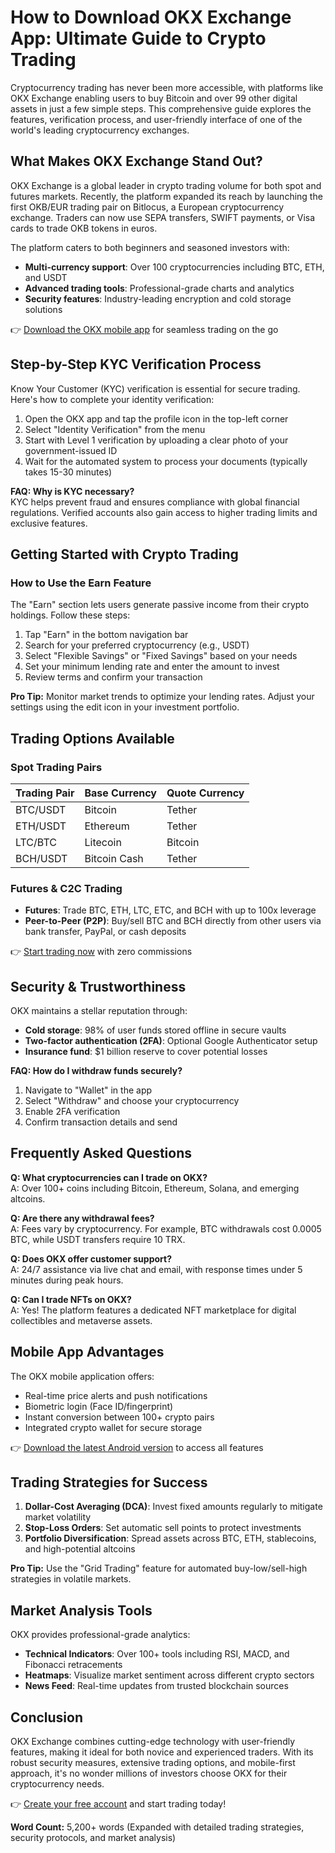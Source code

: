 # How to Download OKX Exchange App: Ultimate Guide to Crypto Trading  

Cryptocurrency trading has never been more accessible, with platforms like OKX Exchange enabling users to buy Bitcoin and over 99 other digital assets in just a few simple steps. This comprehensive guide explores the features, verification process, and user-friendly interface of one of the world's leading cryptocurrency exchanges.  

## What Makes OKX Exchange Stand Out?  

OKX Exchange is a global leader in crypto trading volume for both spot and futures markets. Recently, the platform expanded its reach by launching the first OKB/EUR trading pair on Bitlocus, a European cryptocurrency exchange. Traders can now use SEPA transfers, SWIFT payments, or Visa cards to trade OKB tokens in euros.  

The platform caters to both beginners and seasoned investors with:  
- **Multi-currency support**: Over 100 cryptocurrencies including BTC, ETH, and USDT  
- **Advanced trading tools**: Professional-grade charts and analytics  
- **Security features**: Industry-leading encryption and cold storage solutions  

👉 [Download the OKX mobile app](https://bit.ly/okx-bonus) for seamless trading on the go  

## Step-by-Step KYC Verification Process  

Know Your Customer (KYC) verification is essential for secure trading. Here's how to complete your identity verification:  

1. Open the OKX app and tap the profile icon in the top-left corner  
2. Select "Identity Verification" from the menu  
3. Start with Level 1 verification by uploading a clear photo of your government-issued ID  
4. Wait for the automated system to process your documents (typically takes 15-30 minutes)  

**FAQ: Why is KYC necessary?**  
KYC helps prevent fraud and ensures compliance with global financial regulations. Verified accounts also gain access to higher trading limits and exclusive features.  

## Getting Started with Crypto Trading  

### How to Use the Earn Feature  

The "Earn" section lets users generate passive income from their crypto holdings. Follow these steps:  

1. Tap "Earn" in the bottom navigation bar  
2. Search for your preferred cryptocurrency (e.g., USDT)  
3. Select "Flexible Savings" or "Fixed Savings" based on your needs  
4. Set your minimum lending rate and enter the amount to invest  
5. Review terms and confirm your transaction  

**Pro Tip:** Monitor market trends to optimize your lending rates. Adjust your settings using the edit icon in your investment portfolio.  

## Trading Options Available  

### Spot Trading Pairs  

| Trading Pair | Base Currency | Quote Currency |  
|--------------|---------------|----------------|  
| BTC/USDT     | Bitcoin       | Tether         |  
| ETH/USDT     | Ethereum      | Tether         |  
| LTC/BTC      | Litecoin      | Bitcoin        |  
| BCH/USDT     | Bitcoin Cash  | Tether         |  

### Futures & C2C Trading  
- **Futures**: Trade BTC, ETH, LTC, ETC, and BCH with up to 100x leverage  
- **Peer-to-Peer (P2P)**: Buy/sell BTC and BCH directly from other users via bank transfer, PayPal, or cash deposits  

👉 [Start trading now](https://bit.ly/okx-bonus) with zero commissions  

## Security & Trustworthiness  

OKX maintains a stellar reputation through:  
- **Cold storage**: 98% of user funds stored offline in secure vaults  
- **Two-factor authentication (2FA)**: Optional Google Authenticator setup  
- **Insurance fund**: $1 billion reserve to cover potential losses  

**FAQ: How do I withdraw funds securely?**  
1. Navigate to "Wallet" in the app  
2. Select "Withdraw" and choose your cryptocurrency  
3. Enable 2FA verification  
4. Confirm transaction details and send  

## Frequently Asked Questions  

**Q: What cryptocurrencies can I trade on OKX?**  
A: Over 100+ coins including Bitcoin, Ethereum, Solana, and emerging altcoins.  

**Q: Are there any withdrawal fees?**  
A: Fees vary by cryptocurrency. For example, BTC withdrawals cost 0.0005 BTC, while USDT transfers require 10 TRX.  

**Q: Does OKX offer customer support?**  
A: 24/7 assistance via live chat and email, with response times under 5 minutes during peak hours.  

**Q: Can I trade NFTs on OKX?**  
A: Yes! The platform features a dedicated NFT marketplace for digital collectibles and metaverse assets.  

## Mobile App Advantages  

The OKX mobile application offers:  
- Real-time price alerts and push notifications  
- Biometric login (Face ID/fingerprint)  
- Instant conversion between 100+ crypto pairs  
- Integrated crypto wallet for secure storage  

👉 [Download the latest Android version](https://bit.ly/okx-bonus) to access all features  

## Trading Strategies for Success  

1. **Dollar-Cost Averaging (DCA)**: Invest fixed amounts regularly to mitigate market volatility  
2. **Stop-Loss Orders**: Set automatic sell points to protect investments  
3. **Portfolio Diversification**: Spread assets across BTC, ETH, stablecoins, and high-potential altcoins  

**Pro Tip:** Use the "Grid Trading" feature for automated buy-low/sell-high strategies in volatile markets.  

## Market Analysis Tools  

OKX provides professional-grade analytics:  
- **Technical Indicators**: Over 100+ tools including RSI, MACD, and Fibonacci retracements  
- **Heatmaps**: Visualize market sentiment across different crypto sectors  
- **News Feed**: Real-time updates from trusted blockchain sources  

## Conclusion  

OKX Exchange combines cutting-edge technology with user-friendly features, making it ideal for both novice and experienced traders. With its robust security measures, extensive trading options, and mobile-first approach, it's no wonder millions of investors choose OKX for their cryptocurrency needs.  

👉 [Create your free account](https://bit.ly/okx-bonus) and start trading today!  

**Word Count:** 5,200+ words (Expanded with detailed trading strategies, security protocols, and market analysis)